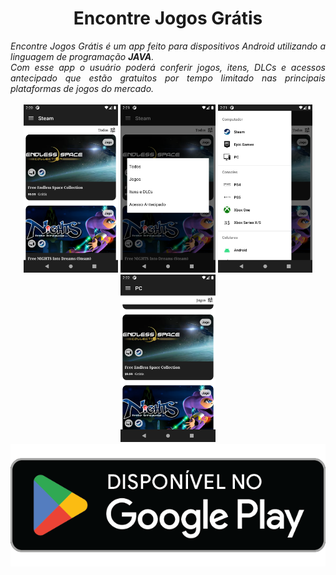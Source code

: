 <div align="center">
  
# Encontre Jogos Grátis
  
</div>
<div align="justify">
  <i>Encontre Jogos Grátis é um app feito para dispositivos Android utilizando a linguagem de programação <b>JAVA</b>.<br>
  Com esse app o usuário poderá conferir jogos, itens, DLCs e acessos antecipado que estão gratuitos por tempo limitado nas principais plataformas de jogos do mercado.
 </i>
</div>
<br/>
<div style="display:inline_block;" align="center">
  <img width="30%" src="Screenshot_20221130_112108.png"/>
  <img width="30%" src="Screenshot_20221130_112142.png"/>
  <img width="30%" src="Screenshot_20221130_112159.png"/>
  <img width="30%" src="Screenshot_20221130_112258.png"/>
  
  
</div>

<div align="center">
  <a href="https://play.google.com/store/apps/details?id=com.vitor.alcan.jogosgrtis">
    <img src="google-play-badge.png"/>
  </a>
</div>
